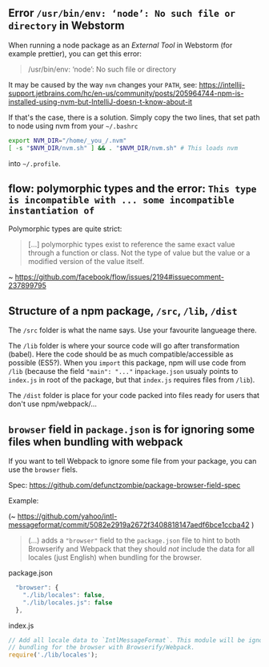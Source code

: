 ## Error `/usr/bin/env: ‘node’: No such file or directory` in Webstorm

When running a node package as an _External Tool_ in Webstorm (for example prettier), you can get this error:

> /usr/bin/env: ‘node’: No such file or directory

It may be caused by the way `nvm` changes your `PATH`, see: https://intellij-support.jetbrains.com/hc/en-us/community/posts/205964744-npm-is-installed-using-nvm-but-IntelliJ-doesn-t-know-about-it

If that's the case, there is a solution. Simply copy the two lines, that set path to node using nvm from your `~/.bashrc` 

~~~ bash
export NVM_DIR="/home/_you_/.nvm"
[ -s "$NVM_DIR/nvm.sh" ] && . "$NVM_DIR/nvm.sh" # This loads nvm
~~~

into `~/.profile`.



## flow: polymorphic types and the error: `This type is incompatible with ... some incompatible instantiation of`

Polymorphic types are quite strict: 

> [...] polymorphic types exist to reference the same exact value through a function or class. 
> Not the type of value but the value or a modified version of the value itself.

~ https://github.com/facebook/flow/issues/2194#issuecomment-237899795

## Structure of a npm package, `/src`, `/lib`, `/dist`

The `/src` folder is what the name says. Use your favourite langueage there. 

The `/lib` folder is where your source code will go after transformation (babel). Here the code should be as much compatible/accessible as possible (ES5?). When you `import` this package, npm will use code from `/lib` (because the field `"main": "..."` in`package.json` usualy points to `index.js` in root of the package, but that `index.js` requires files from `/lib`). 

The `/dist` folder is place for your code packed into files ready for users that don't use npm/webpack/...

## `browser` field in `package.json` is for ignoring some files when bundling with webpack

If you want to tell Webpack to ignore some file from your package, you can use the `browser` fiels. 

Spec: https://github.com/defunctzombie/package-browser-field-spec

Example: 

(~ https://github.com/yahoo/intl-messageformat/commit/5082e2919a2672f3408818147aedf6bce1ccba42 ) 

> (...) adds a `"browser"` field to the `package.json` file to hint to
> both Browserify and Webpack that they should _not_ include the data for
> all locales (just English) when bundling for the browser.

package.json

~~~ js
  "browser": {
    "./lib/locales": false,
    "./lib/locales.js": false
  },
~~~

index.js

~~~ js
// Add all locale data to `IntlMessageFormat`. This module will be ignored when
// bundling for the browser with Browserify/Webpack.
require('./lib/locales');
~~~
